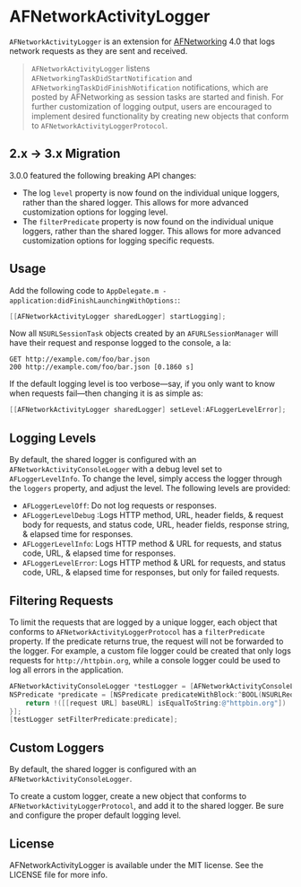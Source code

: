 # AFNetworkActivityLogger

`AFNetworkActivityLogger` is an extension for [AFNetworking](http://github.com/AFNetworking/AFNetworking/) 4.0 that logs network requests as they are sent and received.

> `AFNetworkActivityLogger` listens `AFNetworkingTaskDidStartNotification` and `AFNetworkingTaskDidFinishNotification` notifications, which are posted by AFNetworking as session tasks are started and finish. For further customization of logging output, users are encouraged to implement desired functionality by creating new objects that conform to `AFNetworkActivityLoggerProtocol`.

## 2.x -> 3.x Migration
3.0.0 featured the following breaking API changes:

* The log `level` property is now found on the individual unique loggers, rather than the shared logger. This allows for more advanced customization options for logging level.
* The `filterPredicate` property is now found on the individual unique loggers, rather than the shared logger. This allows for more advanced customization options for logging specific requests.

## Usage

Add the following code to `AppDelegate.m -application:didFinishLaunchingWithOptions:`:

``` objective-c
[[AFNetworkActivityLogger sharedLogger] startLogging];
```

Now all `NSURLSessionTask` objects created by an `AFURLSessionManager` will have their request and response logged to the console, a la:

```
GET http://example.com/foo/bar.json
200 http://example.com/foo/bar.json [0.1860 s]
```

If the default logging level is too verbose—say, if you only want to know when requests fail—then changing it is as simple as:

``` objective-c
[[AFNetworkActivityLogger sharedLogger] setLevel:AFLoggerLevelError];
```

## Logging Levels
By default, the shared logger is configured with an `AFNetworkActivityConsoleLogger` with a debug level set to `AFLoggerLevelInfo`. To change the level, simply access the logger through the `loggers` property, and adjust the level. The following levels are provided:

 * `AFLoggerLevelOff`: Do not log requests or responses.
 * `AFLoggerLevelDebug` :Logs HTTP method, URL, header fields, & request body for requests, and status code, URL, header fields, response string, & elapsed time for responses.
 * `AFLoggerLevelInfo`: Logs HTTP method & URL for requests, and status code, URL, & elapsed time for responses.
 * `AFLoggerLevelError`: Logs HTTP method & URL for requests, and status code, URL, & elapsed time for responses, but only for failed requests.

## Filtering Requests
To limit the requests that are logged by a unique logger, each object that conforms to `AFNetworkActivityLoggerProtocol` has a `filterPredicate` property. If the predicate returns true, the request will not be forwarded to the logger. For example, a custom file logger could be created that only logs requests for `http://httpbin.org`, while a console logger could be used to log all errors in the application.

```Objective-C
AFNetworkActivityConsoleLogger *testLogger = [AFNetworkActivityConsoleLogger new];
NSPredicate *predicate = [NSPredicate predicateWithBlock:^BOOL(NSURLRequest *  _Nonnull request, NSDictionary<NSString *,id> * _Nullable bindings) {
    return !([[request URL] baseURL] isEqualToString:@"httpbin.org"])
}];
[testLogger setFilterPredicate:predicate];
```    

## Custom Loggers
By default, the shared logger is configured with an `AFNetworkActivityConsoleLogger`.

To create a custom logger, create a new object that conforms to `AFNetworkActivityLoggerProtocol`, and add it to the shared logger. Be sure and configure the proper default logging level.

## License

AFNetworkActivityLogger is available under the MIT license. See the LICENSE file for more info.
